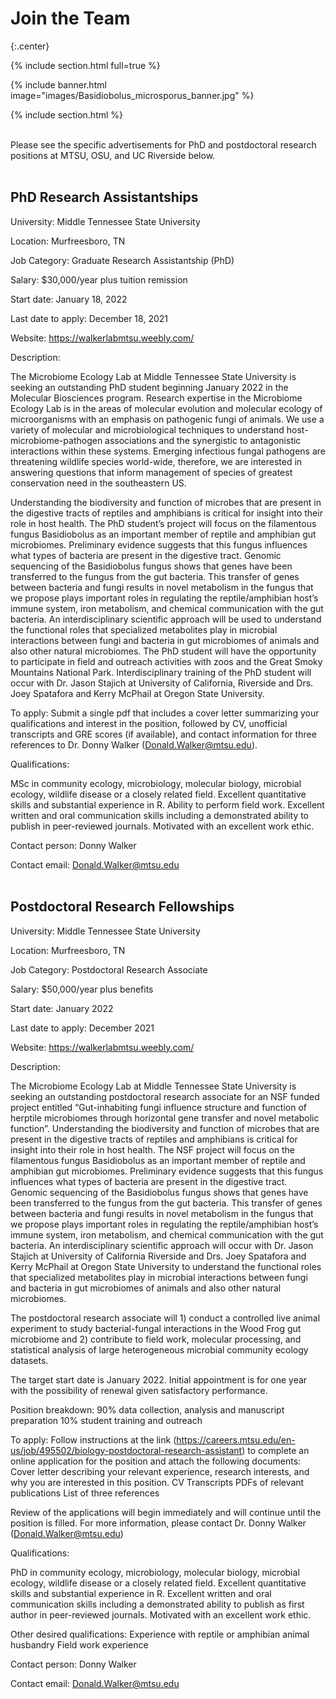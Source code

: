 # **Join the Team**

{:.center}

{% include section.html full=true %}

{% include banner.html image="images/Basidiobolus_microsporus_banner.jpg" %}

{% include section.html %}

<br>
Please see the specific advertisements for PhD and postdoctoral research positions at MTSU, OSU, and UC Riverside below. 
<br>
<br>

## **PhD Research Assistantships**

University: Middle Tennessee State University

Location: Murfreesboro, TN

Job Category: Graduate Research Assistantship (PhD)

Salary: $30,000/year plus tuition remission

Start date: January 18, 2022

Last date to apply: December 18, 2021

Website: https://walkerlabmtsu.weebly.com/

Description:

The Microbiome Ecology Lab at Middle Tennessee State University is seeking an outstanding PhD student beginning January 2022 in the Molecular Biosciences program. Research expertise in the Microbiome Ecology Lab is in the areas of molecular evolution and molecular ecology of microorganisms with an emphasis on pathogenic fungi of animals. We use a variety of molecular and microbiological techniques to understand host-microbiome-pathogen associations and the synergistic to antagonistic interactions within these systems. Emerging infectious fungal pathogens are threatening wildlife species world-wide, therefore, we are interested in answering questions that inform management of species of greatest conservation need in the southeastern US. 

Understanding the biodiversity and function of microbes that are present in the digestive tracts of reptiles and amphibians is critical for insight into their role in host health. The PhD student’s project will focus on the filamentous fungus Basidiobolus as an important member of reptile and amphibian gut microbiomes. Preliminary evidence suggests that this fungus influences what types of bacteria are present in the digestive tract. Genomic sequencing of the Basidiobolus fungus shows that genes have been transferred to the fungus from the gut bacteria. This transfer of genes between bacteria and fungi results in novel metabolism in the fungus that we propose plays important roles in regulating the reptile/amphibian host’s immune system, iron metabolism, and chemical communication with the gut bacteria. An interdisciplinary scientific approach will be used to understand the functional roles that specialized metabolites play in microbial interactions between fungi and bacteria in gut microbiomes of animals and also other natural microbiomes. The PhD student will have the opportunity to participate in field and outreach activities with zoos and the Great Smoky Mountains National Park. Interdisciplinary training of the PhD student will occur with Dr. Jason Stajich at University of California, Riverside and Drs. Joey Spatafora and Kerry McPhail at Oregon State University.  

To apply: Submit a single pdf that includes a cover letter summarizing your qualifications and interest in the position, followed by CV, unofficial transcripts and GRE scores (if available), and contact information for three references to Dr. Donny Walker (Donald.Walker@mtsu.edu).

Qualifications:

MSc in community ecology, microbiology, molecular biology, microbial ecology, wildlife disease or a closely related field.
Excellent quantitative skills and substantial experience in R.
Ability to perform field work.
Excellent written and oral communication skills including a demonstrated ability to publish in peer-reviewed journals. 
Motivated with an excellent work ethic.

Contact person: Donny Walker

Contact email: Donald.Walker@mtsu.edu
<br>
<br>
## **Postdoctoral Research Fellowships**

University: Middle Tennessee State University

Location: Murfreesboro, TN

Job Category: Postdoctoral Research Associate 

Salary: $50,000/year plus benefits 

Start date: January 2022

Last date to apply: December 2021

Website: https://walkerlabmtsu.weebly.com/

Description:

The Microbiome Ecology Lab at Middle Tennessee State University is seeking an outstanding postdoctoral research associate for an NSF funded project entitled “Gut-inhabiting fungi influence structure and function of herptile microbiomes through horizontal gene transfer and novel metabolic function”. Understanding the biodiversity and function of microbes that are present in the digestive tracts of reptiles and amphibians is critical for insight into their role in host health. The NSF project will focus on the filamentous fungus Basidiobolus as an important member of reptile and amphibian gut microbiomes. Preliminary evidence suggests that this fungus influences what types of bacteria are present in the digestive tract. Genomic sequencing of the Basidiobolus fungus shows that genes have been transferred to the fungus from the gut bacteria. This transfer of genes between bacteria and fungi results in novel metabolism in the fungus that we propose plays important roles in regulating the reptile/amphibian host’s immune system, iron metabolism, and chemical communication with the gut bacteria. An interdisciplinary scientific approach will occur with Dr. Jason Stajich at University of California Riverside and Drs. Joey Spatafora and Kerry McPhail at Oregon State University to understand the functional roles that specialized metabolites play in microbial interactions between fungi and bacteria in gut microbiomes of animals and also other natural microbiomes. 

The postdoctoral research associate will 1) conduct a controlled live animal experiment to study bacterial-fungal interactions in the Wood Frog gut microbiome and 2) contribute to field work, molecular processing, and statistical analysis of large heterogeneous microbial community ecology datasets. 

The target start date is January 2022. Initial appointment is for one year with the possibility of renewal given satisfactory performance.

Position breakdown: 
90% data collection, analysis and manuscript preparation
10% student training and outreach

To apply: 
Follow instructions at the link (https://careers.mtsu.edu/en-us/job/495502/biology-postdoctoral-research-assistant) to complete an online application for the position and attach the following documents:
Cover letter describing your relevant experience, research interests, and why you are interested in this position.
CV
Transcripts
PDFs of relevant publications
List of three references

Review of the applications will begin immediately and will continue until the position is filled. For more information, please contact Dr. Donny Walker (Donald.Walker@mtsu.edu)

Qualifications:

PhD in community ecology, microbiology, molecular biology, microbial ecology, wildlife disease or a closely related field.
Excellent quantitative skills and substantial experience in R.
Excellent written and oral communication skills including a demonstrated ability to publish as first author in peer-reviewed journals. 
Motivated with an excellent work ethic.

Other desired qualifications:
Experience with reptile or amphibian animal husbandry
Field work experience 

Contact person: Donny Walker

Contact email: Donald.Walker@mtsu.edu


